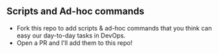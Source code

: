 ## Scripts and Ad-hoc commands
* Fork this repo to add scripts & ad-hoc commands that you think can easy our day-to-day tasks in DevOps.
* Open a PR and I'll add them to this repo!
